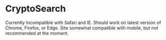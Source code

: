 # CryptoSearch
Currently Incompatible with Safari and IE. Should work on latest version of Chrome, Firefox, or Edge. 
Site somewhat compatible with mobile, but not recommended at the moment.

